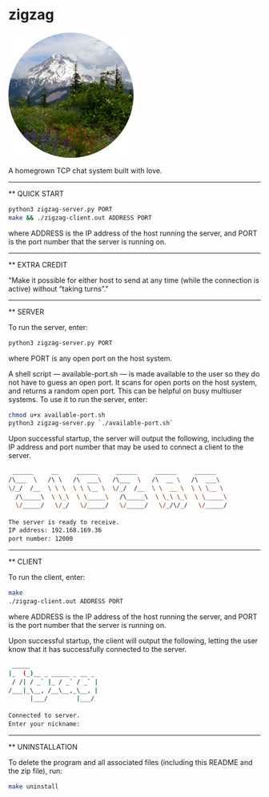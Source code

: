 # zigzag

<img src="zigzag.png" width=250/>

A homegrown TCP chat system built with love.

-----

** QUICK START

```sh
python3 zigzag-server.py PORT
make && ./zigzag-client.out ADDRESS PORT
```

where ADDRESS is the IP address of the host running the server, and PORT is the port number that the server is running on.

-----

** EXTRA CREDIT

"Make it possible for either host to send at any time (while the connection is active) without “taking turns”."

-----

** SERVER

To run the server, enter:

```sh
python3 zigzag-server.py PORT
```

where PORT is any open port on the host system.

A shell script — available-port.sh — is made available to the user so they do not have to guess an open port. It scans for open ports on the host system, and returns a random open port. This can be helpful on busy multiuser systems. To use it to run the server, enter:

```sh
chmod u+x available-port.sh
python3 zigzag-server.py `./available-port.sh`
```

Upon successful startup, the server will output the following, including the IP address and port number that may be used to connect a client to the server.

```sh
 ______     __     ______     ______     ______     ______
/\___  \   /\ \   /\  ___\   /\___  \   /\  __ \   /\  ___\
\/_/  /__  \ \ \  \ \ \__ \  \/_/  /__  \ \  __ \  \ \ \__ \
  /\_____\  \ \_\  \ \_____\   /\_____\  \ \_\ \_\  \ \_____\
  \/_____/   \/_/   \/_____/   \/_____/   \/_/\/_/   \/_____/

The server is ready to receive.
IP address: 192.168.169.36
port number: 12000
```

-----

** CLIENT

To run the client, enter:

```sh
make
./zigzag-client.out ADDRESS PORT
```

where ADDRESS is the IP address of the host running the server, and PORT is the port number that the server is running on.

Upon successful startup, the client will output the following, letting the user know that it has successfully connected to the server.


```sh
 _____
|_  (_)__ _ _____ _ __ _
 / /| / _` |_ / _` / _` |
/___|_\__, /__\__,_\__, |
      |___/        |___/

Connected to server.
Enter your nickname:
```

-----

** UNINSTALLATION

To delete the program and all associated files (including this README and the zip file), run:

```sh
make uninstall
```
